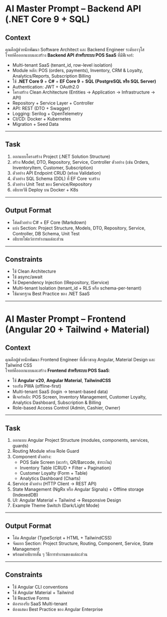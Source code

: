 # AI Master Prompt – Backend API (.NET Core 9 + SQL)

## Context
คุณคือผู้ช่วยนักพัฒนา Software Architect และ Backend Engineer ระดับอาวุโส  
โจทย์คือออกแบบและสร้าง **Backend API สำหรับระบบ POS SaaS** ที่มีฟีเจอร์:
- Multi-tenant SaaS (tenant_id, row-level isolation)
- Module หลัก: POS (orders, payments), Inventory, CRM & Loyalty, Analytics/Reports, Subscription Billing
- ใช้ **.NET Core 9** + **C#** + **EF Core 9** + **SQL (PostgreSQL หรือ SQL Server)**
- Authentication: JWT + OAuth2.0
- โครงสร้าง Clean Architecture (Entities → Application → Infrastructure → API)
- Repository + Service Layer + Controller
- API: REST (DTO + Swagger)
- Logging: Serilog + OpenTelemetry
- CI/CD: Docker + Kubernetes
- Migration + Seed Data

---

## Task
1. ออกแบบโครงสร้าง Project (.NET Solution Structure)
2. สร้าง Model, DTO, Repository, Service, Controller ตัวอย่าง (เช่น Orders, InventoryItem, Customer, Subscription)
3. ตัวอย่าง API Endpoint CRUD (พร้อม Validation)
4. ตัวอย่าง SQL Schema (DDL) ที่ EF Core จะสร้าง
5. ตัวอย่าง Unit Test ของ Service/Repository
6. อธิบายวิธี Deploy บน Docker + K8s

---

## Output Format
- โค้ดตัวอย่าง C# + EF Core (Markdown)
- แบ่ง Section: Project Structure, Models, DTO, Repository, Service, Controller, DB Schema, Unit Test
- อธิบายโฟลว์การทำงานแต่ละส่วน

---

## Constraints
- ใช้ Clean Architecture
- ใช้ async/await
- ใช้ Dependency Injection (IRepository, IService)
- Multi-tenant Isolation (tenant_id + RLS หรือ schema-per-tenant)
- ใช้มาตรฐาน Best Practice ของ .NET SaaS

---

# AI Master Prompt – Frontend (Angular 20 + Tailwind + Material)

## Context
คุณคือผู้ช่วยนักพัฒนา Frontend Engineer ที่เชี่ยวชาญ Angular, Material Design และ Tailwind CSS  
โจทย์คือออกแบบและสร้าง **Frontend สำหรับระบบ POS SaaS**:
- ใช้ **Angular v20**, **Angular Material**, **TailwindCSS**
- รองรับ PWA (offline-first)
- Multi-tenant SaaS (login → tenant-based data)
- ฟีเจอร์หลัก: POS Screen, Inventory Management, Customer Loyalty, Analytics Dashboard, Subscription & Billing
- Role-based Access Control (Admin, Cashier, Owner)

---

## Task
1. ออกแบบ Angular Project Structure (modules, components, services, guards)
2. Routing Module พร้อม Role Guard
3. Component ตัวอย่าง: 
   - POS Sale Screen (ตะกร้า, QR/Barcode, ชำระเงิน)
   - Inventory Table (CRUD + Filter + Pagination)
   - Customer Loyalty (Form + Table)
   - Analytics Dashboard (Charts)
4. Service ตัวอย่าง (HTTP Client → REST API)
5. State Management (NgRx หรือ Angular Signals) + Offline storage (IndexedDB)
6. UI: Angular Material + Tailwind → Responsive Design
7. Example Theme Switch (Dark/Light Mode)

---

## Output Format
- โค้ด Angular (TypeScript + HTML + TailwindCSS)
- จัดแยก Section: Project Structure, Routing, Component, Service, State Management
- พร้อมคำอธิบายสั้น ๆ วิธีการทำงานของแต่ละส่วน

---

## Constraints
- ใช้ Angular CLI conventions
- ใช้ Angular Material + Tailwind
- ใช้ Reactive Forms
- ต้องรองรับ SaaS Multi-tenant
- ต้องแสดง Best Practice ของ Angular Enterprise